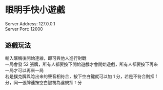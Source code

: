 # 眼明手快小遊戲
Server Address: 127.0.0.1  
Server Port: 12000

## 遊戲玩法

輸入暱稱後開始連線，即可與他人進行對戰  
一局會發 52 張牌，所有人都要按下開始遊戲才會開始遊戲，所有人都要按下再來一局才可以再來一局  
若是撲克牌與唸出來的聲音相符合，按下空白鍵就可以加 1 分，若是不符合則扣 1 分，同一張牌連按空白鍵視為違規扣 1 分
